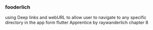 ### fooderlich 
using Deep links and webURL to allow user to navigate to any specific directory in the app 
form flutter Apprentice by raywanderlich
chapter 8
